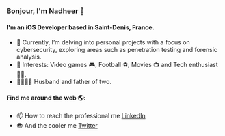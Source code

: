 ### Bonjour, I'm Nadheer 👋

<!--
**nchatharoo/nchatharoo** is a ✨ _special_ ✨ repository because its `README.md` (this file) appears on your GitHub profile.

Here are some ideas to get you started:

- 🔭 I’m currently working on some personal projects
- 🌱 I’m currently learning SwiftUI 
- 👯 I’m looking to collaborate on ...
- 🤔 I’m looking for help with Combine
- 💬 Ask me about ...
- 📫 How to reach me: ...
- 😄 Pronouns: ...
- ⚡ Fun fact: ...
-->

#### I'm an iOS Developer based in Saint-Denis, France.
- 🏢 Currently, I’m delving into personal projects with a focus on cybersecurity, exploring areas such as penetration testing and forensic analysis.
- 💜 Interests: Video games 🎮, Football ⚽, Movies 📺 and Tech enthusiast 👨‍💻.
- 👨‍👩‍👧‍👦 Husband and father of two.

#### Find me around the web 🌎:
- 📫 How to reach the professional me <a href="https://www.linkedin.com/in/nadheer-chatharoo-98508585/">LinkedIn</a>
- 😎 And the cooler me <a href="https://twitter.com/NadheerC">Twitter</a>
